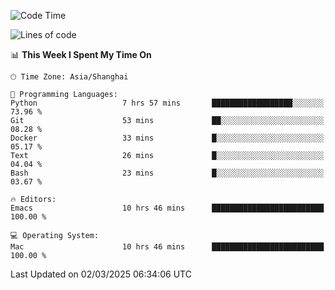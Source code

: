 <!--START_SECTION:waka-->
![Code Time](http://img.shields.io/badge/Code%20Time-2%2C555%20hrs%2015%20mins-blue)

![Lines of code](https://img.shields.io/badge/From%20Hello%20World%20I%27ve%20Written-335.2%20thousand%20lines%20of%20code-blue)

📊 **This Week I Spent My Time On** 

```text
🕑︎ Time Zone: Asia/Shanghai

💬 Programming Languages: 
Python                   7 hrs 57 mins       ██████████████████░░░░░░░   73.96 % 
Git                      53 mins             ██░░░░░░░░░░░░░░░░░░░░░░░   08.28 % 
Docker                   33 mins             █░░░░░░░░░░░░░░░░░░░░░░░░   05.17 % 
Text                     26 mins             █░░░░░░░░░░░░░░░░░░░░░░░░   04.04 % 
Bash                     23 mins             █░░░░░░░░░░░░░░░░░░░░░░░░   03.67 % 

🔥 Editors: 
Emacs                    10 hrs 46 mins      █████████████████████████   100.00 % 

💻 Operating System: 
Mac                      10 hrs 46 mins      █████████████████████████   100.00 % 
```


 Last Updated on 02/03/2025 06:34:06 UTC
<!--END_SECTION:waka-->
